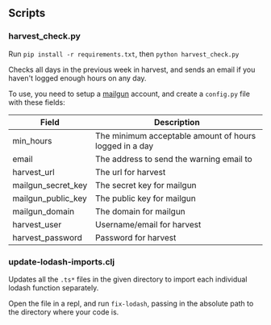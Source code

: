 ## Scripts

### harvest_check.py

Run `pip install -r requirements.txt`, then `python harvest_check.py`

Checks all days in the previous week in harvest, and sends an email if you haven't logged enough hours on any day.

To use, you need to setup a [mailgun](http://www.mailgun.com/) account, and create a `config.py` file with these fields:

| Field | Description |
| ----- | ----------- |
| min_hours | The minimum acceptable amount of hours logged in a day |
| email | The address to send the warning email to |
| harvest_url | The url for harvest |
| mailgun_secret_key | The secret key for mailgun |
| mailgun_public_key | The public key for mailgun |
| mailgun_domain | The domain for mailgun |
| harvest_user | Username/email for harvest |
| harvest_password | Password for harvest |

### update-lodash-imports.clj

Updates all the `.ts*` files in the given directory to import each individual lodash function separately.

Open the file in a repl, and run `fix-lodash`, passing in the absolute path to the directory where your code is.
